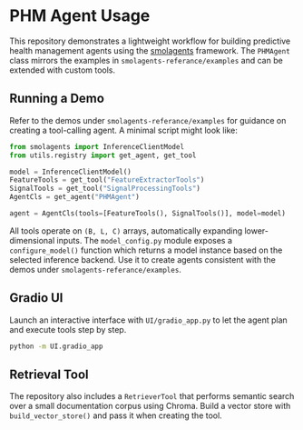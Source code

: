 # PHM Agent Usage

This repository demonstrates a lightweight workflow for building predictive health management agents using the [smolagents](https://github.com/huggingface/smolagents) framework. The `PHMAgent` class mirrors the examples in `smolagents-referance/examples` and can be extended with custom tools.

## Running a Demo

Refer to the demos under `smolagents-referance/examples` for guidance on creating a tool-calling agent. A minimal script might look like:

```python
from smolagents import InferenceClientModel
from utils.registry import get_agent, get_tool

model = InferenceClientModel()
FeatureTools = get_tool("FeatureExtractorTools")
SignalTools = get_tool("SignalProcessingTools")
AgentCls = get_agent("PHMAgent")

agent = AgentCls(tools=[FeatureTools(), SignalTools()], model=model)
```

All tools operate on `(B, L, C)` arrays, automatically expanding lower-dimensional inputs. The
`model_config.py` module exposes a `configure_model()` function which returns a model instance based on
the selected inference backend. Use it to create agents consistent with the demos under
`smolagents-referance/examples`.

## Gradio UI

Launch an interactive interface with `UI/gradio_app.py` to let the agent plan and
execute tools step by step.

```bash
python -m UI.gradio_app
```

## Retrieval Tool

The repository also includes a `RetrieverTool` that performs semantic search over
a small documentation corpus using Chroma. Build a vector store with
`build_vector_store()` and pass it when creating the tool.

